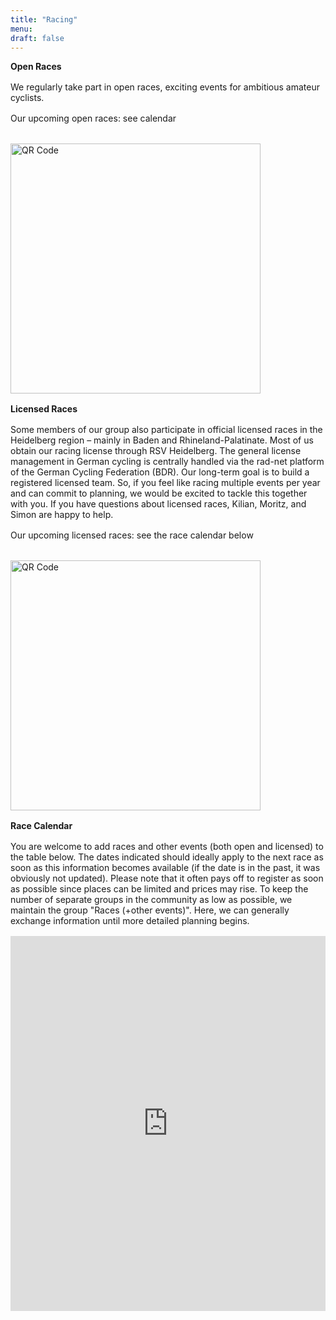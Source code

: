 ```yaml
---
title: "Racing"
menu:
draft: false
---
```


**Open Races**  
<div style="margin-top: 1.0rem;"></div>

We regularly take part in open races, exciting events for ambitious amateur cyclists. 
<div style="margin-top: 1.0rem;"></div>

Our upcoming open races: see calendar  
<div style="margin-top: 1.0rem;"></div>

<div style="margin-top: 2rem; text-align: left;">
  <img src="/images/jedermenschrennen.jpg" alt="QR Code" width="400">
</div>

<div style="margin-top: 1.0rem;"></div>

**Licensed Races**
<div style="margin-top: 1.0rem;"></div>

Some members of our group also participate in official licensed races in the Heidelberg region – mainly in Baden and Rhineland-Palatinate. Most of us obtain our racing license through RSV Heidelberg. The general license management in German cycling is centrally handled via the rad-net platform of the German Cycling Federation (BDR). Our long-term goal is to build a registered licensed team. So, if you feel like racing multiple events per year and can commit to planning, we would be excited to tackle this together with you. If you have questions about licensed races, Kilian, Moritz, and Simon are happy to help.
<div style="margin-top: 1.0rem;"></div>

Our upcoming licensed races: see the race calendar below
<div style="margin-top: 1.0rem;"></div> <div style="margin-top: 2rem; text-align: left;"> <img src="/images/radrennen.jpg" alt="QR Code" width="400"> </div> <div style="margin-top: 1.0rem;"></div>

**Race Calendar**
<div style="margin-top: 1.0rem;"></div>

You are welcome to add races and other events (both open and licensed) to the table below. The dates indicated should ideally apply to the next race as soon as this information becomes available (if the date is in the past, it was obviously not updated). Please note that it often pays off to register as soon as possible since places can be limited and prices may rise. To keep the number of separate groups in the community as low as possible, we maintain the group "Races (+other events)". Here, we can generally exchange information until more detailed planning begins.
<div style="margin-top: 1.0rem;">

</div> <iframe src="https://docs.google.com/spreadsheets/d/16T2Kt1MdoMDWPzFEKbqDxN85PsMU_85Ga7VAbcS4A8k/edit?usp=sharing" width="100%" height="600" frameborder="0"></iframe>
